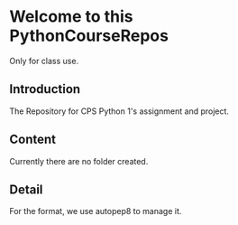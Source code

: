 # Welcome to this PythonCourseRepos

Only for class use.

## Introduction

The Repository for CPS Python 1's assignment and project.

## Content

Currently there are no folder created.

## Detail

For the format, we use autopep8 to manage it.
